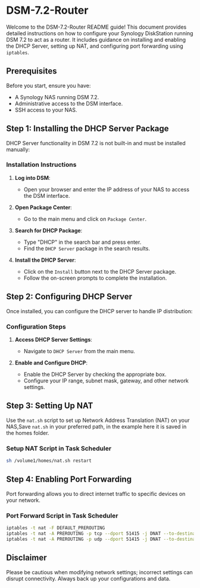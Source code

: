# DSM-7.2-Router

Welcome to the DSM-7.2-Router README guide! This document provides detailed instructions on how to configure your Synology DiskStation running DSM 7.2 to act as a router. It includes guidance on installing and enabling the DHCP Server, setting up NAT, and configuring port forwarding using `iptables`.

## Prerequisites

Before you start, ensure you have:
- A Synology NAS running DSM 7.2.
- Administrative access to the DSM interface.
- SSH access to your NAS.

## Step 1: Installing the DHCP Server Package

DHCP Server functionality in DSM 7.2 is not built-in and must be installed manually:

### Installation Instructions

1. **Log into DSM**:
   - Open your browser and enter the IP address of your NAS to access the DSM interface.

2. **Open Package Center**:
   - Go to the main menu and click on `Package Center`.

3. **Search for DHCP Package**:
   - Type "DHCP" in the search bar and press enter.
   - Find the `DHCP Server` package in the search results.

4. **Install the DHCP Server**:
   - Click on the `Install` button next to the DHCP Server package.
   - Follow the on-screen prompts to complete the installation.

## Step 2: Configuring DHCP Server

Once installed, you can configure the DHCP server to handle IP distribution:

### Configuration Steps

1. **Access DHCP Server Settings**:
   - Navigate to `DHCP Server` from the main menu.

2. **Enable and Configure DHCP**:
   - Enable the DHCP Server by checking the appropriate box.
   - Configure your IP range, subnet mask, gateway, and other network settings.

## Step 3: Setting Up NAT

Use the `nat.sh` script to set up Network Address Translation (NAT) on your NAS,Save `nat.sh` in your preferred path, in the example here it is saved in the homes folder.

### Setup NAT Script in Task Scheduler

```bash
sh /volume1/homes/nat.sh restart
```

## Step 4: Enabling Port Forwarding

Port forwarding allows you to direct internet traffic to specific devices on your network.

### Port Forward Script in Task Scheduler

```bash
iptables -t nat -F DEFAULT_PREROUTING
iptables -t nat -A PREROUTING -p tcp --dport 51415 -j DNAT --to-destination 192.168.10.10:51415
iptables -t nat -A PREROUTING -p udp --dport 51415 -j DNAT --to-destination 192.168.10.10:51415

```


## Disclaimer

Please be cautious when modifying network settings; incorrect settings can disrupt connectivity. Always back up your configurations and data.